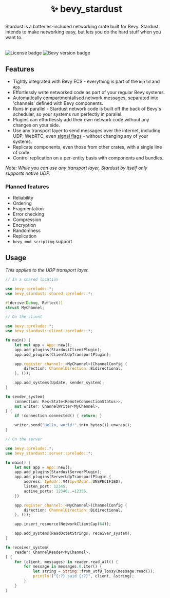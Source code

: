<h1><p align="center">✨ bevy_stardust</p></h1>
Stardust is a batteries-included networking crate built for Bevy. Stardust intends to make networking easy, but lets you do the hard stuff when you want to.
<br></br>

![License badge](https://img.shields.io/github/license/veritius/bevy_stardust)
![Bevy version badge](https://img.shields.io/badge/bevy-0.11-blue?color=blue)


## Features
- Tightly integrated with Bevy ECS - everything is part of the `World` and `App`.
- Effortlessly write networked code as part of your regular Bevy systems.
- Automatically compartmentalised network messages, separated into 'channels' defined with Bevy components.
- Runs in parallel - Stardust network code is built off the back of Bevy's scheduler, so your systems run perfectly in parallel.
- Plugins can effortlessly add their own network code without any changes on your side.
- Use any transport layer to send messages over the internet, including UDP, WebRTC, even [signal flags](https://en.wikipedia.org/wiki/International_maritime_signal_flags) - without changing any of your systems.
- Replicate components, even those from other crates, with a single line of code.
- Control replication on a per-entity basis with components and bundles.

*Note: While you can use any transport layer, Stardust by itself only supports native UDP.*

### Planned features
- Reliability
- Ordering
- Fragmentation
- Error checking
- Compression
- Encryption
- Randomness
- Replication
- `bevy_mod_scripting` support

## Usage
*This applies to the UDP transport layer.*

```rs
// In a shared location

use bevy::prelude::*;
use bevy_stardust::shared::prelude::*;

#[derive(Debug, Reflect)]
struct MyChannel;
```
```rs
// On the client

use bevy::prelude::*;
use bevy_stardust::client::prelude::*;

fn main() {
    let mut app = App::new();
    app.add_plugins(StardustClientPlugin);
    app.add_plugins(ClientUdpTransportPlugin);

    app.register_channel::<MyChannel>(ChannelConfig {
        direction: ChannelDirection::Bidirectional,
    }, ());

    app.add_systems(Update, sender_system);
}

fn sender_system(
    connection: Res<State<RemoteConnectionStatus>>,
    mut writer: ChannelWriter<MyChannel>,
) {
    if !connection.connected() { return; }

    writer.send("Hello, world!".into_bytes()).unwrap();
}
```
```rs
// On the server

use bevy::prelude::*;
use bevy_stardust::server::prelude::*;

fn main() {
    let mut app = App::new();
    app.add_plugins(StardustServerPlugin);
    app.add_plugins(ServerUdpTransportPlugin {
        address: IpAddr::V4(Ipv4Addr::UNSPECIFIED),
        listen_port: 12345,
        active_ports: 12346..=12356,
    })

    app.register_channel::<MyChannel>(ChannelConfig {
        direction: ChannelDirection::Bidirectional,
    }, ());

    app.insert_resource(NetworkClientCap(64));

    app.add_systems(ReadOctetStrings, receiver_system);
}

fn receiver_system(
    reader: ChannelReader<MyChannel>,
) {
    for (client, messages) in reader.read_all() {
        for message in messages.0.iter() {
            let string = String::from_utf8_lossy(message.read());
            println!("{:?} said {:?}", client, &string);
        }
    }
}
```